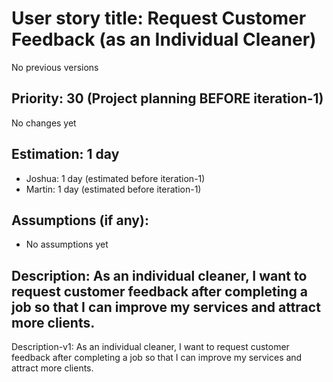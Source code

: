 # User story title: Request Customer Feedback (as an Individual Cleaner)
No previous versions

## Priority: 30 (Project planning BEFORE iteration-1)
No changes yet

## Estimation: 1 day
* Joshua: 1 day (estimated before iteration-1)
* Martin: 1 day (estimated before iteration-1)

## Assumptions (if any):
* No assumptions yet

## Description: As an individual cleaner, I want to request customer feedback after completing a job so that I can improve my services and attract more clients.
Description-v1: As an individual cleaner, I want to request customer feedback after completing a job so that I can improve my services and attract more clients.
